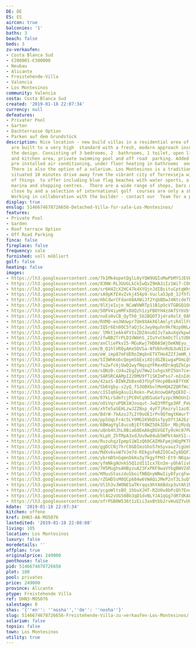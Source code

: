 ```yaml
---
DE: DE
ES: ES
aircon: true
balconies: '1'
baths: 3
beach: false
beds: 3
zu-verkaufen:
- Costa Blanca Sud
- €200001-€300000
- Neubau
- Alicante
- Freistehende-Villa
- Valencia
- Los Montesinos
community: Valencia
costa: Costa Blanca Sud
created: '2019-01-18 22:07:34'
currency: null
defeatures:
- Privater Pool
- Garten
- Dachterrasse Option
- Parken auf dem Grundstück
description: Nice location - new build villas in a residential area of Los Montesinos
  are built to a very high  standard with a fresh, modern approach incorporated into
  the design. Consisting of 3 bedrooms, 2  bathrooms, 1 toilet, open living/dining
  and kitchen area, private swimming pool and off road  parking. Added extras included
  pre installed air conditioning, under floor heating in bathrooms  and electric shutters.
  There is also the option of a solarium. Los Montesinos is a traditional Spanish  town
  situated 10 minutes drive away from the vibrant city of Torrevieja with a wide range
  of things  to offer including blue flag beaches with water sports, a water park,
  marina and shopping centres.  There are a wide range of shops, bars and restaurants
  close by and a selection of international golf  courses are only a short drive away.
  Working in collaboration with the builder - contact our  Team for a personal viewing.
display: true
enslug: 5146674678726656-Detached-Villa-for-sale-Los-Montesinos/
features:
- Private Pool
- Garden
- Roof terrace Option
- Off Road Parking
finca: false
fireplace: false
frequency: sale
furnished: voll möbliert
golf: false
heating: false
images:
- https://lh3.googleusercontent.com/7k1Mk4opetQglL0yYQW9UQIoMwPbMYSJEVBlzpMcmU2GLCUi9XodTRth4Pr8v1qzuWRiqwTXQR_enR-qi54u=w640-rj-e30-l100
- https://lh3.googleusercontent.com/83NW-RL3UUGLkCkIwQvZ9HA3iIz1Wi7-C0C84sXa4ZTdiFbpKB8oTX2KetqyuMDhUCdDmSKlks8zb_CS5yGIxQ=w640-rj-e30-l100
- https://lh3.googleusercontent.com/sr6H4ZcX2HC47k4XYQjnJdIBsituCptqWhy1n_Us9WtdBMyRce9ZBj1g4zFsYP4swCAgTveST_XRYN-l-olAeg=w640-rj-e30-l100
- https://lh3.googleusercontent.com/sA9pKfE4vZvkj454p9-Vucla53p8_3JfhTq4nhUMKBNgoCjwaRqZJ1_uB4PdREiQ4lWGYFzIJCaYhSoYwiGBzw=w640-rj-e30-l100
- https://lh3.googleusercontent.com/HbCdwrCFdan68AXWiJf2YqbBDwJ4NtcdeTkR7mtkH0vhHdIBXqPs0Rpw4WgGgSamwT4GQPq2eKmyCihQNyrF=w640-rj-e30-l100
- https://lh3.googleusercontent.com/9lXjeIuje_NCaWVWRTp11B1pOcVTGBGQ1OulBQdNtztilT9F5lHAq5M8f2pgIIohYKA3W6ZWC9VkMvtWgj5E=w640-rj-e30-l100
- https://lh3.googleusercontent.com/5OPV4iymMFx8UQzh1zyFBOYH4zdAfSYbVbtl7-yaUgOVlaO2sUuq-GWCByRtUEw9PMkVspEe5h1o5ZE7Eo1m=w640-rj-e30-l100
- https://lh3.googleusercontent.com/nxEsHvCB_QyTh0_5b2BQOT3jdra9olX_0ANmcBONMXMDu1laBETgcBtn4CqDLcFAohD1_HAivoTT4LBbiGEO=w640-rj-e30-l100
- https://lh3.googleusercontent.com/RXMO-eo3WUwpr7Um9XAkX6lAmlytiR4llF8ZwrBjAN2kBxlMtJxCxijYvhyUoXsHDtzZsnvjLXFvmpZomzI=w640-rj-e30-l100
- https://lh3.googleusercontent.com/IQ5r6En8OC5faQjScJwy0quhn9kfNzp0NLAbTNTB3lKJ-RXWHR7GBfAkb_t_m2c4PBvXD01l990nTIEL4SAN=w640-rj-e30-l100
- https://lh3.googleusercontent.com/_lMkt1eAk4FV1s2DZ4nuO2Jv7aAuXqVkpwE5bOJBH9Cp98J09dV9ao3FQOI-JZaRuGfhK9ZSXNDKQLxavLM=w640-rj-e30-l100
- https://lh3.googleusercontent.com/zfwBB2TrPLD1VWmhS_2IuYvC6mOc7litUDHefy-LiCJaybIY-sTca1yyh8kt_Cifs6K18O7G5r3qlH6P-mMqYg=w640-rj-e30-l100
- https://lh3.googleusercontent.com/anCliePkvI5-MGuKwj7HD0ASWjOeKNEyu_jRXUyJ5-teplSM4JMCVbsqU1583ptYCaK1TqB8bt1G3ivZMyKG=w640-rj-e30-l100
- https://lh3.googleusercontent.com/B_Q1hlVRQyAKe5DVSa-NfUbhnRUb3uN1IxmYZLAfzC3lPfHDTs8moPAGD7DOQ9J0hij-G6fUJJfsHXpd85zi7Q=w640-rj-e30-l100
- https://lh3.googleusercontent.com/eW_imp87mFdERoIWqknETXTHe4ZZfJmHR_Lz64iq-otaf-CignpnQpvR0J-Vm-IPaZLj2eWiPdqCO-6HwNbuRg=w640-rj-e30-l100
- https://lh3.googleusercontent.com/5I3WhKobcQepm5bExiXOjdGZBiwgaPOmLQSi9iGJ0FnRKiZCUqkilpM1irDRQa-gkNiixRmFRsKCf9qxumnTNA=w640-rj-e30-l100
- https://lh3.googleusercontent.com/fu2wfc6jUwQ1wyfNqsqYFRexRDrAqQZkCpn-XaJ4lTfdUs6Dlj0QITcH7ij7UMDiO-STJ4942mv1o7rnh8zX=w640-rj-e30-l100
- https://lh3.googleusercontent.com/sQNzD-cU4u2EgZyU7Ww21vhgsXPZ5Un7cesaX-PUeIFD6gHM2YLHfeYklMGpl3KFak76qzpmY8IopGM_oFFoGA=w640-rj-e30-l100
- https://lh3.googleusercontent.com/SARSRCAAMpI220MU9fTiSKImPso7-mInIduo39RAWwMfa2gekx5is7yZbs0dG2yRD0k-vaKOT-cVNaw2ixWQ=w640-rj-e30-l100
- https://lh3.googleusercontent.com/42azS-BIWkZb8xn03fUyFYHcp0BxkB7YXKTlt1PBCfx-9JSRNp5NEiEP1PXtTvmBmtjPpr52T35zhyvTJBS-Jg=w640-rj-e30-l100
- https://lh3.googleusercontent.com/Sb6Vgby-s2yQ_fS3OBXbvlMeHQAZZQRfWc36F8m11CpsV5l-paUb8Ivso1X5K4fNicFqqGQUSYOns-Wb8IEb5Q=w640-rj-e30-l100
- https://lh3.googleusercontent.com/cISIq6kgAsu1LRokn-PwLHzowQAPpQEDI-zuhRySZsBay7dmiympVonksiYLoiZ1cDzeTHy6TLWLHBFazMM=w640-rj-e30-l100
- https://lh3.googleusercontent.com/07kLrSdmfcjPC0VCq9DSuGefyzpcRNOUnIux8F5wbqdoQ81DfEi2x7Bc2kljSsrEG9MOMWa14F4vVl5ay8so=w640-rj-e30-l100
- https://lh3.googleusercontent.com/oOiVqruPQK1WJouqut-JwQ3YMfgp3HF_PeWV45No2jZ7SpIRl7d1JV2Om1x-7oiBw13PIuFGLznwA7id-_2ywA=w640-rj-e30-l100
- https://lh3.googleusercontent.com/xhTe5aSEHLzwJZZNxp_4yFTjRezryl1azO3JKbms9jBCaGlspBKp9SKt3S-_QFMihcGcwRbtGZi-OL-wOiJT=w640-rj-e30-l100
- https://lh3.googleusercontent.com/BdrW-7kAzoJ7LIY0oOE1rPn9QfmgtKWurTty6hyigrPNFuDyO7rHjjZ0ywVUAMGl1IzywvXknRgASdckFMRGbg=w640-rj-e30-l100
- https://lh3.googleusercontent.com/pp5UqLFr4c5LY9MGIK9kDSsfpyOft3A26z7LXJQ5yT46vJUgT7kZo9iD1D5Ket067JZjZv9XMNGS9-Yqz9sb=w640-rj-e30-l100
- https://lh3.googleusercontent.com/6BWagYgl8ucoBjEft8WZ50kIDbr_MbjMzdpZImD8fgteN0ZhSLFJAkLK93ix1iGY5BZrAfEr-tBAo3UT9sU=w640-rj-e30-l100
- https://lh3.googleusercontent.com/uQnb4hJhL0Bia6OEmA6qDGVGETy9cHc07PWbg8pG_GUnwpi-mb4XK-gYuohHcZso9aO6Jn_OQsDaAq-qaRebhg=w640-rj-e30-l100
- https://lh3.googleusercontent.com/kLpH_ZhTMpA3xdJUu9w04ub5WPkt4mX51-zn8Iys-WdJrXf7BHAaYrBx81mLjW0ddJkzj3iZ5i2LAYhcu2ve=w640-rj-e30-l100
- https://lh3.googleusercontent.com/RvzuhqzIpmpS1WIzQ60CAIMkFpmjHOgPKTPgi1GUVLQXQo-4LjbysIRwIqelvAmDQy9Z_bPUcxiFXwCVQsc=w640-rj-e30-l100
- https://lh3.googleusercontent.com/ggDCCNj7hrC8GBImzGho57mSyvauz7cgUehTlFFt7HtfuhDWyJBP73ezHrAe-aYie_feto8p_qSmXftJbQw=w640-rj-e30-l100
- https://lh3.googleusercontent.com/MdXv6vxW7VJm7d-REkgsFmBZIOCwZy8DQF3-TBEsDOs6tLnIIW9gJiAF5FeE46IJuYQXua4BW9vDFkxad1Oz=w640-rj-e30-l100
- https://lh3.googleusercontent.com/ybrmD5nGqmnDkKu3y7kgyfPH3-Et9-NKqaod1yrxnli6T_U9EAMf6-r7wdpbHvL4CXCcFCm_nDXrO_3dtllXSw=w640-rj-e30-l100
- https://lh3.googleusercontent.com/yfmNkgAUnkS5Q1zdI1Icx7En2m-yOhAlivEgFRSFIulCSDwh4DvRZ4ejKQz9RTzO007PuBKJnZPAYh5WzuVf9w=w640-rj-e30-l100
- https://lh3.googleusercontent.com/7H5MughsAHByzuA23FxPKF9waVYbgBWVZdhqjvuS8XxGgD7NGR6CqP8Jo2BfZyoCwHsQXdwLqd8KOJ_JyLA=w640-rj-e30-l100
- https://lh3.googleusercontent.com/KMuuStaszduSboifNBQnyWNwIiy0fycgFwc1AiaKg7ECRFDOFIlh7_4Qy6Rn6CQbpUqHnmLgn9QLFisVw98=w640-rj-e30-l100
- https://lh3.googleusercontent.com/rZGHDSsM0QCp684w6VWAQiJMeP2nT3LSuQYgPG6q2S9O0qWnYIfobFdGJNyFKBWmbz5ZMPrSa1eiTMe-AmYU=w640-rj-e30-l100
- https://lh3.googleusercontent.com/Ul1h3vJWONESaTKrqqs9hYA6Bdsp3uYAh1NDJ91UrsnIyjqFP5A4eexbAM74pnaUAVM4nomNwVOybErB5z6-ug=w640-rj-e30-l100
- https://lh3.googleusercontent.com/ycgeWltsBO_1hbuXJHT-R2U0x8bPcQh7EndDdtbjI_Tj77vUanjLWPnJ062WpDF_NScbkPa5jjR0it7CwOjTPA=w640-rj-e30-l100
- https://lh3.googleusercontent.com/hl4G2vUG50Bb3qD1dxNLYJA1qGg7dRTdKAFsN15xC91Aw36ioLh4AZD9wLrvMKGqWPfBJdaYgvt8pgg1Kqk=w640-rj-e30-l100
- https://lh3.googleusercontent.com/ofrPGB0W536t1zEii3axBtbb2rvHuUZYvUUOoLRLm0py0LJxyCCGwRL1Z2lNTOkq5PhD-mbBMoLtp0RyjcYjCQ=w640-rj-e30-l100
kdate: '2019-01-18 22:07:34'
kitchen: offene
kref: DHN3-AA-MO5076
lastedited: '2019-01-18 22:08:08'
living: 105
location: Los Montesinos
luxury: false
moredetails: ''
offplan: true
originalprice: 249000
penthouse: false
pid: 5146674678726656
plot: 180
pool: privates
price: 249000
province: Alicante
ptype: Freistehende Villa
ref: DHN3-MO5076
salestage: 0
shas: '{''en'': ''nosha'',''de'': ''nosha''}'
slug: 5146674678726656-Freistehende-Villa-zu-verkaufen-Los-Montesinos/
solarium: false
topsix: false
town: Los Montesinos
utility: true
---
```

